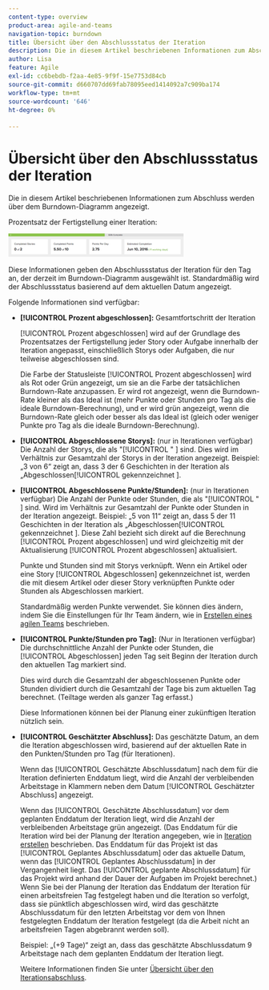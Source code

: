 ```yaml
---
content-type: overview
product-area: agile-and-teams
navigation-topic: burndown
title: Übersicht über den Abschlussstatus der Iteration
description: Die in diesem Artikel beschriebenen Informationen zum Abschluss werden über dem Burndown-Diagramm angezeigt.
author: Lisa
feature: Agile
exl-id: cc6bebdb-f2aa-4e85-9f9f-15e7753d84cb
source-git-commit: d660707dd69fab78095eed1414092a7c909ba174
workflow-type: tm+mt
source-wordcount: '646'
ht-degree: 0%

---
```


# Übersicht über den Abschlussstatus der Iteration

Die in diesem Artikel beschriebenen Informationen zum Abschluss werden über dem Burndown-Diagramm angezeigt.

Prozentsatz der Fertigstellung einer Iteration:

![](assets/burndown-percentcomplete-350x47.png)

Diese Informationen geben den Abschlussstatus der Iteration für den Tag an, der derzeit im Burndown-Diagramm ausgewählt ist. Standardmäßig wird der Abschlussstatus basierend auf dem aktuellen Datum angezeigt.

Folgende Informationen sind verfügbar:

* **[!UICONTROL Prozent abgeschlossen]:** Gesamtfortschritt der Iteration

  [!UICONTROL Prozent abgeschlossen] wird auf der Grundlage des Prozentsatzes der Fertigstellung jeder Story oder Aufgabe innerhalb der Iteration angepasst, einschließlich Storys oder Aufgaben, die nur teilweise abgeschlossen sind.

  Die Farbe der Statusleiste [!UICONTROL Prozent abgeschlossen] wird als Rot oder Grün angezeigt, um sie an die Farbe der tatsächlichen Burndown-Rate anzupassen. Er wird rot angezeigt, wenn die Burndown-Rate kleiner als das Ideal ist (mehr Punkte oder Stunden pro Tag als die ideale Burndown-Berechnung), und er wird grün angezeigt, wenn die Burndown-Rate gleich oder besser als das Ideal ist (gleich oder weniger Punkte pro Tag als die ideale Burndown-Berechnung).

* **[!UICONTROL Abgeschlossene Storys]:** (nur in Iterationen verfügbar) Die Anzahl der Storys, die als &quot;[!UICONTROL &quot; ] sind. Dies wird im Verhältnis zur Gesamtzahl der Storys in der Iteration angezeigt. Beispiel: „3 von 6“ zeigt an, dass 3 der 6 Geschichten in der Iteration als „Abgeschlossen[!UICONTROL  gekennzeichnet ].
* **[!UICONTROL Abgeschlossene Punkte/Stunden]:** (nur in Iterationen verfügbar) Die Anzahl der Punkte oder Stunden, die als &quot;[!UICONTROL &quot; ] sind. Wird im Verhältnis zur Gesamtzahl der Punkte oder Stunden in der Iteration angezeigt. Beispiel: „5 von 11“ zeigt an, dass 5 der 11 Geschichten in der Iteration als „Abgeschlossen[!UICONTROL  gekennzeichnet ]. Diese Zahl bezieht sich direkt auf die Berechnung [!UICONTROL Prozent abgeschlossen] und wird gleichzeitig mit der Aktualisierung [!UICONTROL Prozent abgeschlossen] aktualisiert.

  Punkte und Stunden sind mit Storys verknüpft. Wenn ein Artikel oder eine Story [!UICONTROL Abgeschlossen] gekennzeichnet ist, werden die mit diesem Artikel oder dieser Story verknüpften Punkte oder Stunden als Abgeschlossen markiert.

  Standardmäßig werden Punkte verwendet. Sie können dies ändern, indem Sie die Einstellungen für Ihr Team ändern, wie in [Erstellen eines agilen Teams](../../../agile/get-started-with-agile-in-workfront/create-an-agile-team.md) beschrieben.

* **[!UICONTROL Punkte/Stunden pro Tag]:** (Nur in Iterationen verfügbar) Die durchschnittliche Anzahl der Punkte oder Stunden, die [!UICONTROL Abgeschlossen] jeden Tag seit Beginn der Iteration durch den aktuellen Tag markiert sind.

  Dies wird durch die Gesamtzahl der abgeschlossenen Punkte oder Stunden dividiert durch die Gesamtzahl der Tage bis zum aktuellen Tag berechnet. (Teiltage werden als ganzer Tag erfasst.)

  Diese Informationen können bei der Planung einer zukünftigen Iteration nützlich sein.

* **[!UICONTROL Geschätzter Abschluss]:** Das geschätzte Datum, an dem die Iteration abgeschlossen wird, basierend auf der aktuellen Rate in den Punkten/Stunden pro Tag (für Iterationen).

  Wenn das [!UICONTROL Geschätzte Abschlussdatum] nach dem für die Iteration definierten Enddatum liegt, wird die Anzahl der verbleibenden Arbeitstage in Klammern neben dem Datum [!UICONTROL Geschätzter Abschluss] angezeigt.

  Wenn das [!UICONTROL Geschätzte Abschlussdatum] vor dem geplanten Enddatum der Iteration liegt, wird die Anzahl der verbleibenden Arbeitstage grün angezeigt. (Das Enddatum für die Iteration wird bei der Planung der Iteration angegeben, wie in [Iteration erstellen](../../../agile/use-scrum-in-an-agile-team/iterations/create-an-iteration.md) beschrieben. Das Enddatum für das Projekt ist das [!UICONTROL Geplantes Abschlussdatum] oder das aktuelle Datum, wenn das [!UICONTROL Geplantes Abschlussdatum] in der Vergangenheit liegt. Das [!UICONTROL geplante Abschlussdatum] für das Projekt wird anhand der Dauer der Aufgaben im Projekt berechnet.) Wenn Sie bei der Planung der Iteration das Enddatum der Iteration für einen arbeitsfreien Tag festgelegt haben und die Iteration so verfolgt, dass sie pünktlich abgeschlossen wird, wird das geschätzte Abschlussdatum für den letzten Arbeitstag vor dem von Ihnen festgelegten Enddatum der Iteration festgelegt (da die Arbeit nicht an arbeitsfreien Tagen abgebrannt werden soll).

  Beispiel: „(+9 Tage)“ zeigt an, dass das geschätzte Abschlussdatum 9 Arbeitstage nach dem geplanten Enddatum der Iteration liegt.

  Weitere Informationen finden Sie unter [Übersicht über den Iterationsabschluss](#Understanding-How-Days-Off-Affect-the-Burndown-Chart).
